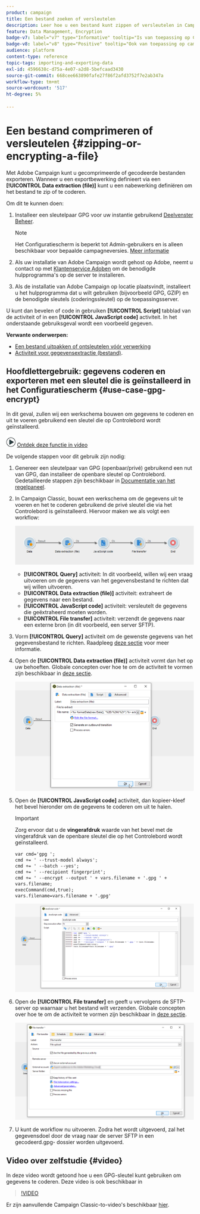```yaml
---
product: campaign
title: Een bestand zoeken of versleutelen
description: Leer hoe u een bestand kunt zippen of versleutelen in Campagne voordat u het verwerkt
feature: Data Management, Encryption
badge-v7: label="v7" type="Informative" tooltip="Is van toepassing op Campaign Classic v7"
badge-v8: label="v8" type="Positive" tooltip="Ook van toepassing op campagne v8"
audience: platform
content-type: reference
topic-tags: importing-and-exporting-data
exl-id: 4596638c-d75a-4e07-a2d8-5befcaad3430
source-git-commit: 668cee663890fafe27f86f2afd3752f7e2ab347a
workflow-type: tm+mt
source-wordcount: '517'
ht-degree: 5%

---
```


# Een bestand comprimeren of versleutelen {#zipping-or-encrypting-a-file}

Met Adobe Campaign kunt u gecomprimeerde of gecodeerde bestanden exporteren. Wanneer u een exportbewerking definieert via een **[!UICONTROL Data extraction (file)]** kunt u een nabewerking definiëren om het bestand te zip of te coderen.

Om dit te kunnen doen:

1. Installeer een sleutelpaar GPG voor uw instantie gebruikend [Deelvenster Beheer](https://experienceleague.adobe.com/docs/control-panel/using/instances-settings/gpg-keys-management.html#encrypting-data).

   >[!NOTE]
   >
   >Het Configuratiescherm is beperkt tot Admin-gebruikers en is alleen beschikbaar voor bepaalde campagneversies. [Meer informatie](https://experienceleague.adobe.com/docs/control-panel/using/discover-control-panel/key-features.html)
   >

1. Als uw installatie van Adobe Campaign wordt gehost op Adobe, neemt u contact op met [Klantenservice Adoben](https://helpx.adobe.com/nl/enterprise/admin-guide.html/enterprise/using/support-for-experience-cloud.ug.html) om de benodigde hulpprogramma&#39;s op de server te installeren.
1. Als de installatie van Adobe Campaign op locatie plaatsvindt, installeert u het hulpprogramma dat u wilt gebruiken (bijvoorbeeld GPG, GZIP) en de benodigde sleutels (coderingssleutel) op de toepassingsserver.

U kunt dan bevelen of code in gebruiken **[!UICONTROL Script]** tabblad van de activiteit of in een **[!UICONTROL JavaScript code]** activiteit. In het onderstaande gebruiksgeval wordt een voorbeeld gegeven.

**Verwante onderwerpen:**

* [Een bestand uitpakken of ontsleutelen vóór verwerking](../../platform/using/unzip-decrypt.md)
* [Activiteit voor gegevensextractie (bestand)](../../workflow/using/extraction-file.md).

## Hoofdlettergebruik: gegevens coderen en exporteren met een sleutel die is geïnstalleerd in het Configuratiescherm {#use-case-gpg-encrypt}

In dit geval, zullen wij een werkschema bouwen om gegevens te coderen en uit te voeren gebruikend een sleutel die op Controlebord wordt geïnstalleerd.

![](assets/do-not-localize/how-to-video.png) [Ontdek deze functie in video](#video)

De volgende stappen voor dit gebruik zijn nodig:

1. Genereer een sleutelpaar van GPG (openbaar/privé) gebruikend een nut van GPG, dan installeer de openbare sleutel op Controlebord. Gedetailleerde stappen zijn beschikbaar in [Documentatie van het regelpaneel](https://experienceleague.adobe.com/docs/control-panel/using/instances-settings/gpg-keys-management.html#encrypting-data).

1. In Campaign Classic, bouwt een werkschema om de gegevens uit te voeren en het te coderen gebruikend de privé sleutel die via het Controlebord is geïnstalleerd. Hiervoor maken we als volgt een workflow:

   ![](assets/gpg-workflow-encrypt.png)

   * **[!UICONTROL Query]** activiteit: In dit voorbeeld, willen wij een vraag uitvoeren om de gegevens van het gegevensbestand te richten dat wij willen uitvoeren.
   * **[!UICONTROL Data extraction (file)]** activiteit: extraheert de gegevens naar een bestand.
   * **[!UICONTROL JavaScript code]** activiteit: versleutelt de gegevens die geëxtraheerd moeten worden.
   * **[!UICONTROL File transfer]** activiteit: verzendt de gegevens naar een externe bron (in dit voorbeeld, een server SFTP).

1. Vorm **[!UICONTROL Query]** activiteit om de gewenste gegevens van het gegevensbestand te richten. Raadpleeg [deze sectie](../../workflow/using/query.md) voor meer informatie.

1. Open de **[!UICONTROL Data extraction (file)]** activiteit vormt dan het op uw behoeften. Globale concepten over hoe te om de activiteit te vormen zijn beschikbaar in [deze sectie](../../workflow/using/extraction-file.md).

   ![](assets/gpg-data-extraction.png)

1. Open de **[!UICONTROL JavaScript code]** activiteit, dan kopieer-kleef het bevel hieronder om de gegevens te coderen om uit te halen.

   >[!IMPORTANT]
   >
   >Zorg ervoor dat u de **vingerafdruk** waarde van het bevel met de vingerafdruk van de openbare sleutel die op het Controlebord wordt geïnstalleerd.

   ```
   var cmd='gpg ';
   cmd += ' --trust-model always';
   cmd += ' --batch --yes';
   cmd += ' --recipient fingerprint';
   cmd += ' --encrypt --output ' + vars.filename + '.gpg ' + vars.filename;
   execCommand(cmd,true);
   vars.filename=vars.filename + '.gpg'
   ```

   ![](assets/gpg-script.png)

1. Open de **[!UICONTROL File transfer]** en geeft u vervolgens de SFTP-server op waarnaar u het bestand wilt verzenden. Globale concepten over hoe te om de activiteit te vormen zijn beschikbaar in [deze sectie](../../workflow/using/file-transfer.md).

   ![](assets/gpg-file-transfer.png)

1. U kunt de workflow nu uitvoeren. Zodra het wordt uitgevoerd, zal het gegevensdoel door de vraag naar de server SFTP in een gecodeerd.gpg- dossier worden uitgevoerd.

## Video over zelfstudie {#video}

In deze video wordt getoond hoe u een GPG-sleutel kunt gebruiken om gegevens te coderen. Deze video is ook beschikbaar in

>[!VIDEO](https://video.tv.adobe.com/v/36399?quality=12)

Er zijn aanvullende Campaign Classic-to-video&#39;s beschikbaar [hier](https://experienceleague.adobe.com/docs/campaign-classic-learn/tutorials/overview.html?lang=nl).
